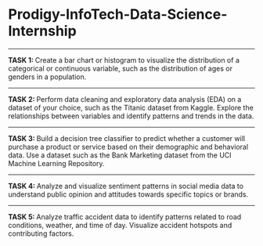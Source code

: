 # Prodigy-InfoTech-Data-Science-Internship 
<hr>
<b>TASK 1: </b>
Create a bar chart or histogram to visualize the distribution of a categorical or continuous variable, such as the distribution of ages or genders in a population.

<hr>
<b>TASK 2: </b>
Perform data cleaning and exploratory data analysis (EDA) on a dataset of your choice, such as the Titanic dataset from Kaggle. Explore the relationships between variables and identify patterns and trends in the data.

<hr>
<b>TASK 3: </b>
Build a decision tree classifier to predict whether a customer will purchase a product or service based on their demographic and behavioral data. Use a dataset such as the Bank Marketing dataset from the UCI Machine Learning Repository.

<hr>
<b>TASK 4: </b>
Analyze and visualize sentiment patterns in social media data to understand public opinion and attitudes towards specific topics or brands.

<hr>
<b>TASK 5: </b>
Analyze traffic accident data to identify patterns related to road conditions, weather, and time of day. Visualize accident hotspots and contributing factors.

